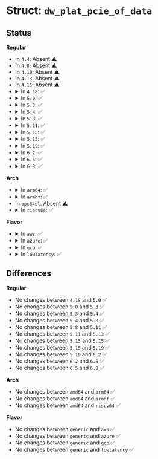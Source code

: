# Struct: <code>dw_plat_pcie_of_data</code>

## Status
<b>Regular</b>
<ul>
<li>
In <code>4.4</code>: Absent ⚠️
</li>
<li>
In <code>4.8</code>: Absent ⚠️
</li>
<li>
In <code>4.10</code>: Absent ⚠️
</li>
<li>
In <code>4.13</code>: Absent ⚠️
</li>
<li>
In <code>4.15</code>: Absent ⚠️
</li>
<li>
<details>
<summary>In <code>4.18</code>: ✅</summary>

```c
struct dw_plat_pcie_of_data {
    enum dw_pcie_device_mode mode;
};
```
</details>
</li>
<li>
<details>
<summary>In <code>5.0</code>: ✅</summary>

```c
struct dw_plat_pcie_of_data {
    enum dw_pcie_device_mode mode;
};
```
</details>
</li>
<li>
<details>
<summary>In <code>5.3</code>: ✅</summary>

```c
struct dw_plat_pcie_of_data {
    enum dw_pcie_device_mode mode;
};
```
</details>
</li>
<li>
<details>
<summary>In <code>5.4</code>: ✅</summary>

```c
struct dw_plat_pcie_of_data {
    enum dw_pcie_device_mode mode;
};
```
</details>
</li>
<li>
<details>
<summary>In <code>5.8</code>: ✅</summary>

```c
struct dw_plat_pcie_of_data {
    enum dw_pcie_device_mode mode;
};
```
</details>
</li>
<li>
<details>
<summary>In <code>5.11</code>: ✅</summary>

```c
struct dw_plat_pcie_of_data {
    enum dw_pcie_device_mode mode;
};
```
</details>
</li>
<li>
<details>
<summary>In <code>5.13</code>: ✅</summary>

```c
struct dw_plat_pcie_of_data {
    enum dw_pcie_device_mode mode;
};
```
</details>
</li>
<li>
<details>
<summary>In <code>5.15</code>: ✅</summary>

```c
struct dw_plat_pcie_of_data {
    enum dw_pcie_device_mode mode;
};
```
</details>
</li>
<li>
<details>
<summary>In <code>5.19</code>: ✅</summary>

```c
struct dw_plat_pcie_of_data {
    enum dw_pcie_device_mode mode;
};
```
</details>
</li>
<li>
<details>
<summary>In <code>6.2</code>: ✅</summary>

```c
struct dw_plat_pcie_of_data {
    enum dw_pcie_device_mode mode;
};
```
</details>
</li>
<li>
<details>
<summary>In <code>6.5</code>: ✅</summary>

```c
struct dw_plat_pcie_of_data {
    enum dw_pcie_device_mode mode;
};
```
</details>
</li>
<li>
<details>
<summary>In <code>6.8</code>: ✅</summary>

```c
struct dw_plat_pcie_of_data {
    enum dw_pcie_device_mode mode;
};
```
</details>
</li>
</ul>
<b>Arch</b>
<ul>
<li>
<details>
<summary>In <code>arm64</code>: ✅</summary>

```c
struct dw_plat_pcie_of_data {
    enum dw_pcie_device_mode mode;
};
```
</details>
</li>
<li>
<details>
<summary>In <code>armhf</code>: ✅</summary>

```c
struct dw_plat_pcie_of_data {
    enum dw_pcie_device_mode mode;
};
```
</details>
</li>
<li>
In <code>ppc64el</code>: Absent ⚠️
</li>
<li>
<details>
<summary>In <code>riscv64</code>: ✅</summary>

```c
struct dw_plat_pcie_of_data {
    enum dw_pcie_device_mode mode;
};
```
</details>
</li>
</ul>
<b>Flavor</b>
<ul>
<li>
<details>
<summary>In <code>aws</code>: ✅</summary>

```c
struct dw_plat_pcie_of_data {
    enum dw_pcie_device_mode mode;
};
```
</details>
</li>
<li>
<details>
<summary>In <code>azure</code>: ✅</summary>

```c
struct dw_plat_pcie_of_data {
    enum dw_pcie_device_mode mode;
};
```
</details>
</li>
<li>
<details>
<summary>In <code>gcp</code>: ✅</summary>

```c
struct dw_plat_pcie_of_data {
    enum dw_pcie_device_mode mode;
};
```
</details>
</li>
<li>
<details>
<summary>In <code>lowlatency</code>: ✅</summary>

```c
struct dw_plat_pcie_of_data {
    enum dw_pcie_device_mode mode;
};
```
</details>
</li>
</ul>

## Differences
<b>Regular</b>
<ul>
<li>
No changes between <code>4.18</code> and <code>5.0</code> ✅
</li>
<li>
No changes between <code>5.0</code> and <code>5.3</code> ✅
</li>
<li>
No changes between <code>5.3</code> and <code>5.4</code> ✅
</li>
<li>
No changes between <code>5.4</code> and <code>5.8</code> ✅
</li>
<li>
No changes between <code>5.8</code> and <code>5.11</code> ✅
</li>
<li>
No changes between <code>5.11</code> and <code>5.13</code> ✅
</li>
<li>
No changes between <code>5.13</code> and <code>5.15</code> ✅
</li>
<li>
No changes between <code>5.15</code> and <code>5.19</code> ✅
</li>
<li>
No changes between <code>5.19</code> and <code>6.2</code> ✅
</li>
<li>
No changes between <code>6.2</code> and <code>6.5</code> ✅
</li>
<li>
No changes between <code>6.5</code> and <code>6.8</code> ✅
</li>
</ul>
<b>Arch</b>
<ul>
<li>
No changes between <code>amd64</code> and <code>arm64</code> ✅
</li>
<li>
No changes between <code>amd64</code> and <code>armhf</code> ✅
</li>
<li>
No changes between <code>amd64</code> and <code>riscv64</code> ✅
</li>
</ul>
<b>Flavor</b>
<ul>
<li>
No changes between <code>generic</code> and <code>aws</code> ✅
</li>
<li>
No changes between <code>generic</code> and <code>azure</code> ✅
</li>
<li>
No changes between <code>generic</code> and <code>gcp</code> ✅
</li>
<li>
No changes between <code>generic</code> and <code>lowlatency</code> ✅
</li>
</ul>
